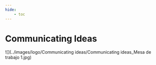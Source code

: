 ```yaml
---
hide:
    - toc
---
```

# **Communicating Ideas** 

 ![](../images/logo/Communicating ideas/Communicating ideas_Mesa de trabajo 1.jpg)


 